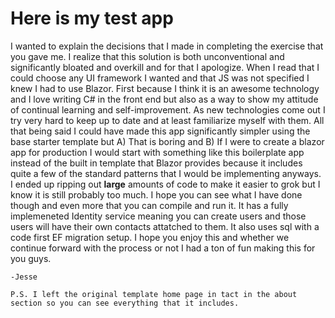 # Here is my test app

I wanted to explain the decisions that I made in completing the exercise that you gave me. I realize that this solution is both unconventional and significantly bloated and overkill and for that I apologize.
    When I read that I could choose any UI framework I wanted and that JS was not specified I knew I had to use Blazor. First because I think it is an awesome technology and I love writing C# in the front end but
    also as a way to show my attitude of continual learning and self-improvement. As new technologies come out I try very hard to keep up to date and at least familiarize myself with them. All that being said I 
    could have made this app significantly simpler using the base starter template but A) That is boring and B) If I were to create a blazor app for production I would start with something like this boilerplate app 
    instead of the built in template that Blazor provides because it includes quite a few of the standard patterns that I would be implementing anyways. I ended up ripping out <b>large</b> amounts of code to make
    it easier to grok but I know it is still probably too much. I hope you can see what I have done though and even more that you can compile and run it. It has a fully implemeneted Identity service meaning you can
    create users and those users will have their own contacts attatched to them. It also uses sql with a code first EF migration setup. I hope you enjoy this and whether we continue forward with the process or not
    I had a ton of fun making this for you guys.

    -Jesse

    P.S. I left the original template home page in tact in the about section so you can see everything that it includes.
